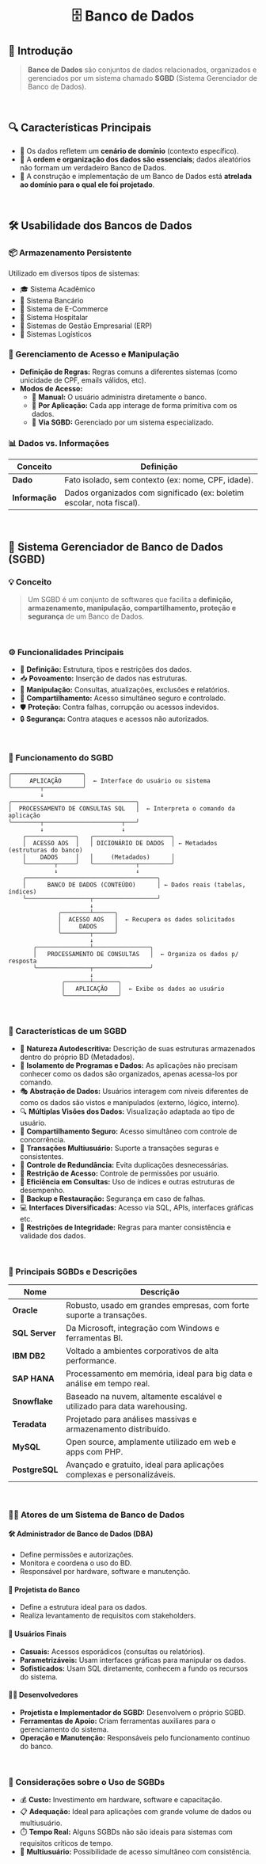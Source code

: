 <h1 align="center">🗄️ Banco de Dados</h1>

## 📌 Introdução

> **Banco de Dados** são conjuntos de dados relacionados, organizados e gerenciados por um sistema chamado **SGBD** (Sistema Gerenciador de Banco de Dados).

<br>

## 🔍 Características Principais

- 📌 Os dados refletem um **cenário de domínio** (contexto específico).
- 📌 A **ordem e organização dos dados são essenciais**; dados aleatórios não formam um verdadeiro Banco de Dados.
- 📌 A construção e implementação de um Banco de Dados está **atrelada ao domínio para o qual ele foi projetado**.

<br>

## 🛠️ Usabilidade dos Bancos de Dados

### 📦 Armazenamento Persistente

Utilizado em diversos tipos de sistemas:

- 🎓 Sistema Acadêmico  
- 🏦 Sistema Bancário  
- 🛒 Sistema de E-Commerce  
- 🏥 Sistema Hospitalar  
- 🧾 Sistemas de Gestão Empresarial (ERP)  
- 🚚 Sistemas Logísticos  

### 🔐 Gerenciamento de Acesso e Manipulação

- **Definição de Regras:** Regras comuns a diferentes sistemas (como unicidade de CPF, emails válidos, etc).
- **Modos de Acesso:**
  - 🔧 **Manual:** O usuário administra diretamente o banco.
  - 📲 **Por Aplicação:** Cada app interage de forma primitiva com os dados.
  - 🧠 **Via SGBD:** Gerenciado por um sistema especializado.

### 📊 Dados vs. Informações

| Conceito    | Definição                                                                 |
|-------------|---------------------------------------------------------------------------|
| **Dado**    | Fato isolado, sem contexto (ex: nome, CPF, idade).                        |
| **Informação** | Dados organizados com significado (ex: boletim escolar, nota fiscal).  |

<br>

## 🧠 Sistema Gerenciador de Banco de Dados (SGBD)

### 💡 Conceito

> Um SGBD é um conjunto de softwares que facilita a **definição, armazenamento, manipulação, compartilhamento, proteção e segurança** de um Banco de Dados.

<br>

### ⚙️ Funcionalidades Principais

- 📐 **Definição:** Estrutura, tipos e restrições dos dados.
- 📥 **Povoamento:** Inserção de dados nas estruturas.
- 🔄 **Manipulação:** Consultas, atualizações, exclusões e relatórios.
- 👥 **Compartilhamento:** Acesso simultâneo seguro e controlado.
- 🛡️ **Proteção:** Contra falhas, corrupção ou acessos indevidos.
- 🔒 **Segurança:** Contra ataques e acessos não autorizados.

<br>

### 🧬 Funcionamento do SGBD

```text
╭────────────────────╮
│     APLICAÇÃO      │  ← Interface do usuário ou sistema
╰────────┬───────────╯
         ↓
╭───────────────────────────────────╮
│  PROCESSAMENTO DE CONSULTAS SQL   │  ← Interpreta o comando da aplicação    
╰────────┬──────────────────────┬───╯
         ↓                      ↓
    ╭──────────────╮   ╭──────────────────────╮
    │  ACESSO AOS  │   │ DICIONÁRIO DE DADOS  │ ← Metadados (estruturas do banco)
    │    DADOS     │   │     (Metadados)      │
    ╰────────┬─────╯   ╰────────────┬─────────╯
             ↓                      ↓
    ╭─────────────────────────────────────╮
    │      BANCO DE DADOS (CONTEÚDO)      │ ← Dados reais (tabelas, índices)
    ╰──────────────────┬──────────────────╯
                       ↓
              ╭────────┴──────╮
              │  ACESSO AOS   │  ← Recupera os dados solicitados
              │     DADOS     │
              ╰────────┬──────╯
                       ↓
       ╭───────────────┴────────────────╮
       │   PROCESSAMENTO DE CONSULTAS   │  ← Organiza os dados p/ resposta
       ╰───────────────┬────────────────╯
                       ↓
               ╭───────┴───────╮
               │   APLICAÇÃO   │  ← Exibe os dados ao usuário
               ╰───────────────╯
```

<br>

### 🧩 Características de um SGBD

- 🧾 **Natureza Autodescritiva:** Descrição de suas estruturas armazenados dentro do próprio BD (Metadados).
- 🧭 **Isolamento de Programas e Dados:** As aplicações não precisam conhecer como os dados são organizados, apenas acessa-los por comando.
- 🎭 **Abstração de Dados:** Usuários interagem com níveis diferentes de como os dados são vistos e manipulados (externo, lógico, interno).
- 🔍 **Múltiplas Visões dos Dados:** Visualização adaptada ao tipo de usuário.
- 👥 **Compartilhamento Seguro:** Acesso simultâneo com controle de concorrência.
- 🔁 **Transações Multiusuário:** Suporte a transações seguras e consistentes.
- 🧼 **Controle de Redundância:** Evita duplicações desnecessárias.
- 🔐 **Restrição de Acesso:** Controle de permissões por usuário.
- 🚀 **Eficiência em Consultas:** Uso de índices e outras estruturas de desempenho.
- 💾 **Backup e Restauração:** Segurança em caso de falhas.
- 💻 **Interfaces Diversificadas:** Acesso via SQL, APIs, interfaces gráficas etc.
- 📏 **Restrições de Integridade:** Regras para manter consistência e validade dos dados.

<br>

### 💽 Principais SGBDs e Descrições

| Nome              | Descrição                                                                 |
|-------------------|---------------------------------------------------------------------------|
| **Oracle**        | Robusto, usado em grandes empresas, com forte suporte a transações.       |
| **SQL Server**    | Da Microsoft, integração com Windows e ferramentas BI.                    |
| **IBM DB2**       | Voltado a ambientes corporativos de alta performance.                     |
| **SAP HANA**      | Processamento em memória, ideal para big data e análise em tempo real.    |
| **Snowflake**     | Baseado na nuvem, altamente escalável e utilizado para data warehousing.  |
| **Teradata**      | Projetado para análises massivas e armazenamento distribuído.             |
| **MySQL**         | Open source, amplamente utilizado em web e apps com PHP.                  |
| **PostgreSQL**    | Avançado e gratuito, ideal para aplicações complexas e personalizáveis.   |

<br>

### 👨‍💼 Atores de um Sistema de Banco de Dados

#### 🛠️ Administrador de Banco de Dados (DBA)

- Define permissões e autorizações.
- Monitora e coordena o uso do BD.
- Responsável por hardware, software e manutenção.

#### 🧱 Projetista do Banco

- Define a estrutura ideal para os dados.
- Realiza levantamento de requisitos com stakeholders.

#### 👤 Usuários Finais

- **Casuais:** Acessos esporádicos (consultas ou relatórios).
- **Parametrizáveis:** Usam interfaces gráficas para manipular os dados.
- **Sofisticados:** Usam SQL diretamente, conhecem a fundo os recursos do sistema.

#### 👨‍💻 Desenvolvedores

- **Projetista e Implementador do SGBD:** Desenvolvem o próprio SGBD.
- **Ferramentas de Apoio:** Criam ferramentas auxiliares para o gerenciamento do sistema.
- **Operação e Manutenção:** Responsáveis pelo funcionamento contínuo do banco.

<br>

### 🧮 Considerações sobre o Uso de SGBDs

- 💰 **Custo:** Investimento em hardware, software e capacitação.
- 📋 **Adequação:** Ideal para aplicações com grande volume de dados ou multiusuário.
- ⏱️ **Tempo Real:** Alguns SGBDs não são ideais para sistemas com requisitos críticos de tempo.
- 👥 **Multiusuário:** Possibilidade de acesso simultâneo com consistência.
